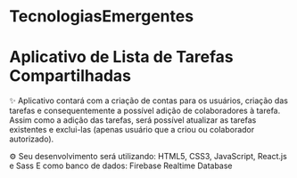 # TecnologiasEmergentes

# Aplicativo de Lista de Tarefas Compartilhadas

✨ Aplicativo contará com a criação de contas para os usuários, criação das tarefas e consequentemente a possível adição de colaboradores à tarefa.
Assim como a adição das tarefas, será possível atualizar as tarefas existentes e exclui-las (apenas usuário que a criou ou colaborador autorizado).

⚙ Seu desenvolvimento será utilizando: HTML5, CSS3, JavaScript, React.js e Sass 
E como banco de dados: Firebase Realtime Database
